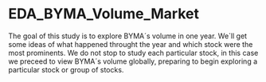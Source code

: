 # EDA_BYMA_Volume_Market

The goal of this study is to explore BYMA´s volume in one year. We´ll get some ideas of what happened throught the year and which stock were the most prominents.
We do not stop to study each particular stock, in this case we preceed to view BYMA´s volume globally, preparing to begin exploring a particular stock or group of stocks.











